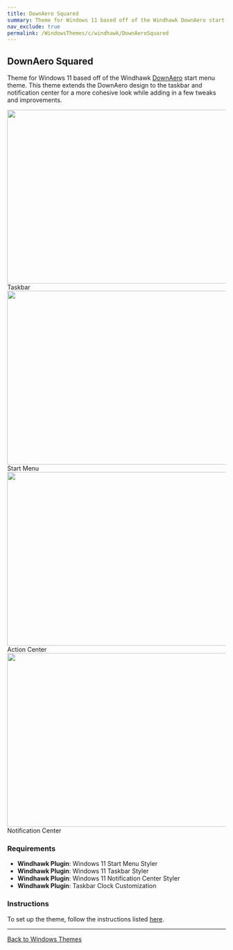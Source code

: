```yaml
---
title: DownAero Squared
summary: Theme for Windows 11 based off of the Windhawk DownAero start menu theme.
nav_exclude: true
permalink: /WindowsThemes/c/windhawk/DownAeroSquared
---
```


## DownAero Squared

Theme for Windows 11 based off of the Windhawk [DownAero](https://github.com/ramensoftware/windows-11-start-menu-styling-guide/tree/main/Themes/Down%20Aero) start menu theme. This theme extends the DownAero design to the taskbar and notification center for a more cohesive look while adding in a few tweaks and improvements.

<div class="gallery text-delta">
  <div class="gallery-item">
    <a href="/assets/images/previews/taskbar-styler/down-aero-squared.bmp" target="_blank" ref="noopener noreferrer">
    <img src="/assets/images/previews/taskbar-styler/down-aero-squared.bmp"  width="600" height="400"></a>
    <div class="desc">Taskbar</div>
  </div>
  <div class="gallery-item">
    <a href="/assets/images/previews/start-menu-styler/down-aero-squared.bmp" target="_blank" ref="noopener noreferrer">
    <img src="/assets/images/previews/start-menu-styler/down-aero-squared.bmp"  width="600" height="400"></a>
    <div class="desc">Start Menu</div>
  </div>
  <div class="gallery-item">
    <a href="/assets/images/previews/notification-center-styler/downaero-squared/Preview-1.bmp" target="_blank" ref="noopener noreferrer">
    <img src="/assets/images/previews/notification-center-styler/downaero-squared/Preview-1.bmp"  width="600" height="400"></a>
    <div class="desc">Action Center</div>
  </div>
  <div class="gallery-item">
    <a href="/assets/images/previews/notification-center-styler/downaero-squared/action-center.bmp" target="_blank" ref="noopener noreferrer">
    <img src="/assets/images/previews/notification-center-styler/downaero-squared/notification-center.bmp" width="600" height="400"></a>
    <div class="desc">Notification Center</div>
  </div>
</div>

### Requirements

- **Windhawk Plugin**: Windows 11 Start Menu Styler
- **Windhawk Plugin**: Windows 11 Taskbar Styler
- **Windhawk Plugin**: Windows 11 Notification Center Styler
- **Windhawk Plugin**: Taskbar Clock Customization

### Instructions

To set up the theme, follow the instructions listed [here](/Tutorials/WindhawkThemes/DownAeroSquared).

---

<a href="/WindowsThemes" class="btn btn--secondary btn--sm">Back to Windows Themes</a>